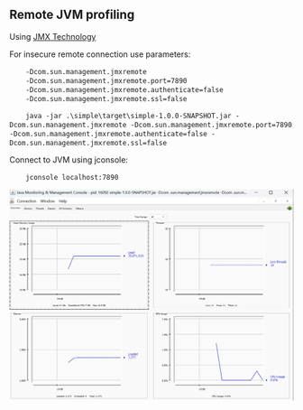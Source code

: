 ## Remote JVM profiling
Using [JMX Technology](https://docs.oracle.com/javase/8/docs/technotes/guides/management/agent.html)

For insecure remote connection use parameters:
```
    -Dcom.sun.management.jmxremote
    -Dcom.sun.management.jmxremote.port=7890
    -Dcom.sun.management.jmxremote.authenticate=false
    -Dcom.sun.management.jmxremote.ssl=false
```
```
    java -jar .\simple\target\simple-1.0.0-SNAPSHOT.jar -Dcom.sun.management.jmxremote -Dcom.sun.management.jmxremote.port=7890 -Dcom.sun.management.jmxremote.authenticate=false -Dcom.sun.management.jmxremote.ssl=false 
```
Connect to JVM using jconsole:
```
    jconsole localhost:7890
```

![img_1.png](img_1.png)